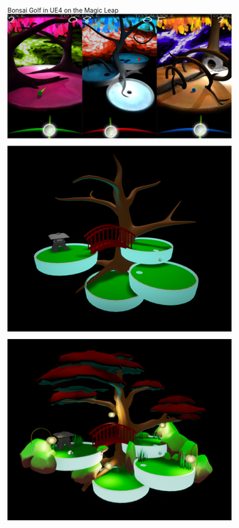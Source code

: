 
Bonsai Golf in UE4 on the Magic Leap
![01c475403619832aaa32955ad92c8c8d](/assets/01c475403619832aaa32955ad92c8c8d.png)

![unknown](/assets/unknown.png)

![Capture](/assets/Capture.PNG)